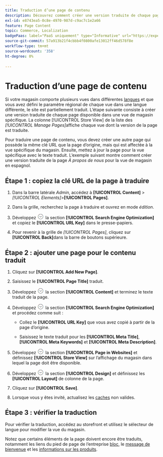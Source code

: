 ```yaml
---
title: Traduction d’une page de contenu
description: Découvrez comment créer une version traduite de chaque page disponible dans une vue de magasin spécifique.
exl-id: e8743ea5-0c8e-4970-987d-c9ac7c1e2a66
feature: Page Content
topic: Commerce, Localization
badgePaas: label="PaaS uniquement" type="Informative" url="https://experienceleague.adobe.com/en/docs/commerce/user-guides/product-solutions" tooltip="S’applique uniquement aux projets Adobe Commerce on Cloud (infrastructure PaaS gérée par Adobe) et aux projets On-premise."
source-git-commit: 57a913b21f4cbbb4f0800afe13012ff46d578f8e
workflow-type: tm+mt
source-wordcount: '358'
ht-degree: 0%

---
```


# Traduction d’une page de contenu

Si votre magasin comporte plusieurs vues dans différentes [langues](../stores-purchase/store-localize.md) et que vous avez défini le paramètre régional de chaque vue dans une langue différente, le site est partiellement traduit. L’étape suivante consiste à créer une version traduite de chaque page disponible dans une vue de magasin spécifique. La colonne [!UICONTROL Store View] de la liste des _[!UICONTROL Manage Pages]_&#x200B;affiche chaque vue dont la version de la page est traduite.

Pour traduire une page de contenu, vous devez créer une autre page qui possède la même clé URL que la page d’origine, mais qui est affectée à la vue spécifique du magasin. Ensuite, mettez à jour la page pour la vue spécifique avec le texte traduit. L’exemple suivant montre comment créer une version traduite de la page _À propos de nous_ pour la vue de magasin en espagnol.

## Étape 1 : copiez la clé URL de la page à traduire

1. Dans la barre latérale _Admin_, accédez à **[!UICONTROL Content]** > _[!UICONTROL Elements]_>**[!UICONTROL Pages]**.

1. Dans la grille, recherchez la page à traduire et ouvrez en mode _édition_.

1. Développez ![Sélecteur d’extension](../assets/icon-display-expand.png) la section **[!UICONTROL Search Engine Optimization]** et copiez le **[!UICONTROL URL Key]** dans le presse-papiers.

1. Pour revenir à la grille de _[!UICONTROL Pages]_, cliquez sur **[!UICONTROL Back]**&#x200B;dans la barre de boutons supérieure.

## Étape 2 : ajouter une page pour le contenu traduit

1. Cliquez sur **[!UICONTROL Add New Page]**.

1. Saisissez le **[!UICONTROL Page Title]** traduit.

1. Développez ![Sélecteur de développement](../assets/icon-display-expand.png) la section **[!UICONTROL Content]** et terminez le texte traduit de la page.

1. Développez ![Sélecteur d’extension](../assets/icon-display-expand.png) la section **[!UICONTROL Search Engine Optimization]** et procédez comme suit :

   - Collez le **[!UICONTROL URL Key]** que vous avez copié à partir de la page d’origine.

   - Saisissez le texte traduit pour les **[!UICONTROL Meta Title]**, **[!UICONTROL Meta Keywords]** et **[!UICONTROL Meta Description]**.

1. Développez ![Sélecteur d’extension](../assets/icon-display-expand.png) la section **[!UICONTROL Page in Websites]** et définissez **[!UICONTROL Store View]** sur l’affichage du magasin dans lequel la page doit être disponible.

1. Développez ![Sélecteur d’extension](../assets/icon-display-expand.png) la section **[!UICONTROL Design]** et définissez les **[!UICONTROL Layout]** de colonne de la page.

1. Cliquez sur **[!UICONTROL Save]**.

1. Lorsque vous y êtes invité, actualisez les [caches](../systems/cache-management.md) non valides.

## Étape 3 : vérifier la traduction

Pour vérifier la traduction, accédez au storefront et utilisez le sélecteur de langue pour modifier la vue du magasin.

Notez que certains éléments de la page doivent encore être traduits, notamment les liens du pied de page de l’entreprise [bloc](block-add.md), le [message de bienvenue](../getting-started/storefront-branding.md#change-the-welcome-message) et les [informations sur les produits](../stores-purchase/store-localize.md#localize-products).
